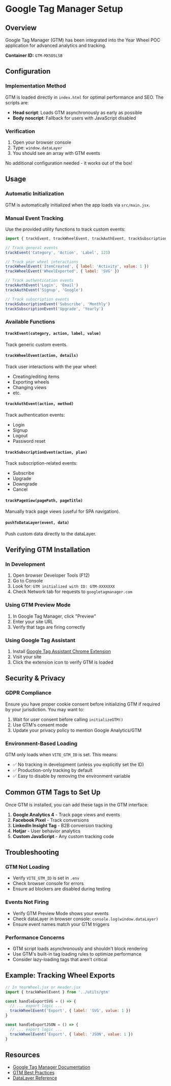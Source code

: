 # Google Tag Manager Setup

## Overview
Google Tag Manager (GTM) has been integrated into the Year Wheel POC application for advanced analytics and tracking.

**Container ID:** `GTM-MX5D5LSB`

## Configuration

### Implementation Method
GTM is loaded directly in `index.html` for optimal performance and SEO. The scripts are:
- **Head script**: Loads GTM asynchronously as early as possible
- **Body noscript**: Fallback for users with JavaScript disabled

### Verification
1. Open your browser console
2. Type: `window.dataLayer`
3. You should see an array with GTM events

No additional configuration needed - it works out of the box!

## Usage

### Automatic Initialization
GTM is automatically initialized when the app loads via `src/main.jsx`.

### Manual Event Tracking
Use the provided utility functions to track custom events:

```javascript
import { trackEvent, trackWheelEvent, trackAuthEvent, trackSubscriptionEvent } from './utils/gtm'

// Track general events
trackEvent('Category', 'Action', 'Label', 123)

// Track year wheel interactions
trackWheelEvent('ItemCreated', { label: 'Activity', value: 1 })
trackWheelEvent('WheelExported', { label: 'SVG' })

// Track authentication events
trackAuthEvent('Login', 'Email')
trackAuthEvent('Signup', 'Google')

// Track subscription events
trackSubscriptionEvent('Subscribe', 'Monthly')
trackSubscriptionEvent('Upgrade', 'Yearly')
```

### Available Functions

#### `trackEvent(category, action, label, value)`
Track generic custom events.

#### `trackWheelEvent(action, details)`
Track user interactions with the year wheel:
- Creating/editing items
- Exporting wheels
- Changing views
- etc.

#### `trackAuthEvent(action, method)`
Track authentication events:
- Login
- Signup
- Logout
- Password reset

#### `trackSubscriptionEvent(action, plan)`
Track subscription-related events:
- Subscribe
- Upgrade
- Downgrade
- Cancel

#### `trackPageView(pagePath, pageTitle)`
Manually track page views (useful for SPA navigation).

#### `pushToDataLayer(event, data)`
Push custom data directly to the dataLayer.

## Verifying GTM Installation

### In Development
1. Open browser Developer Tools (F12)
2. Go to Console
3. Look for: `GTM initialized with ID: GTM-XXXXXXX`
4. Check Network tab for requests to `googletagmanager.com`

### Using GTM Preview Mode
1. In Google Tag Manager, click "Preview"
2. Enter your site URL
3. Verify that tags are firing correctly

### Using Google Tag Assistant
1. Install [Google Tag Assistant Chrome Extension](https://chrome.google.com/webstore/detail/tag-assistant-legacy-by-g/kejbdjndbnbjgmefkgdddjlbokphdefk)
2. Visit your site
3. Click the extension icon to verify GTM is loaded

## Security & Privacy

### GDPR Compliance
Ensure you have proper cookie consent before initializing GTM if required by your jurisdiction. You may want to:

1. Wait for user consent before calling `initializeGTM()`
2. Use GTM's consent mode
3. Update your privacy policy to mention Google Analytics/GTM

### Environment-Based Loading
GTM only loads when `VITE_GTM_ID` is set. This means:
- ✅ No tracking in development (unless you explicitly set the ID)
- ✅ Production-only tracking by default
- ✅ Easy to disable by removing the environment variable

## Common GTM Tags to Set Up

Once GTM is installed, you can add these tags in the GTM interface:

1. **Google Analytics 4** - Track page views and events
2. **Facebook Pixel** - Track conversions
3. **LinkedIn Insight Tag** - B2B conversion tracking
4. **Hotjar** - User behavior analytics
5. **Custom JavaScript** - Any custom tracking code

## Troubleshooting

### GTM Not Loading
- Verify `VITE_GTM_ID` is set in `.env`
- Check browser console for errors
- Ensure ad blockers are disabled during testing

### Events Not Firing
- Verify GTM Preview Mode shows your events
- Check dataLayer in browser console: `console.log(window.dataLayer)`
- Ensure event names match your GTM triggers

### Performance Concerns
- GTM script loads asynchronously and shouldn't block rendering
- Use GTM's built-in tag loading rules to optimize performance
- Consider lazy-loading tags that aren't critical

## Example: Tracking Wheel Exports

```javascript
// In YearWheel.jsx or Header.jsx
import { trackWheelEvent } from '../utils/gtm'

const handleExportSVG = () => {
  // ... export logic ...
  trackWheelEvent('Export', { label: 'SVG', value: 1 })
}

const handleExportJSON = () => {
  // ... export logic ...
  trackWheelEvent('Export', { label: 'JSON', value: 1 })
}
```

## Resources
- [Google Tag Manager Documentation](https://developers.google.com/tag-manager)
- [GTM Best Practices](https://support.google.com/tagmanager/answer/9442095)
- [DataLayer Reference](https://developers.google.com/tag-platform/tag-manager/datalayer)
